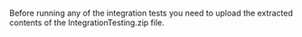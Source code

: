 Before running any of the integration tests you need to upload the extracted contents of the IntegrationTesting.zip file.